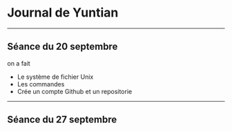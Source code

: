 #  Journal de Yuntian
---
## Séance du 20 septembre

on a fait 
- Le système de fichier Unix
- Les commandes
- Crée un compte Github et un repositorie

---
## Séance du 27 septembre
